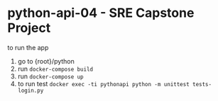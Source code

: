 # python-api-04 - SRE Capstone Project


 to run the app

1. go to {root}/python
2. run `docker-compose build`
3. run `docker-compose up`
4. to run test `docker exec -ti pythonapi python -m unittest tests-login.py`


